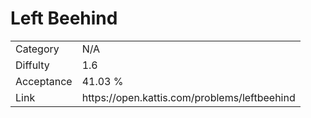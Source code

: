 # Left Beehind

<table>
    <tr>
        <td>Category</td>
        <td>N/A</td>
    </tr>
    <tr>
        <td>Diffulty</td>
        <td>1.6</td>
    </tr>
    <tr>
        <td>Acceptance</td>
        <td>41.03 %</td>
    </tr>
    <tr>
        <td>Link</td>
        <td>https://open.kattis.com/problems/leftbeehind</td>
    </tr>
</table>